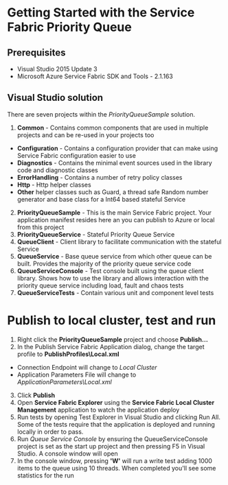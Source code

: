 # Getting Started with the Service Fabric Priority Queue

## Prerequisites

* Visual Studio 2015 Update 3
* Microsoft Azure Service Fabric SDK and Tools - 2.1.163 

## Visual Studio solution

There are seven projects within the *PriorityQueueSample* solution.

1. **Common** - Contains common components that are used in multiple projects and can be re-used in your projects too
  * **Configuration** - Contains a configuration provider that can make using Service Fabric configuration easier to use
  * **Diagnostics** - Contains the minimal event sources used in the library code and diagnostic classes
  * **ErrorHandling** - Contains a number of retry policy classes
  * **Http** - Http helper classes
  * **Other** helper classes such as Guard, a thread safe Random number generator and base class for a Int64 based stateful Service
2. **PriorityQueueSample** - This is the main Service Fabric project. Your application manifest resides here an you can publish to Azure or local from this project
3. **PriorityQueueService** - Stateful Priority Queue Service
4. **QueueClient** - Client library to facilitate communication with the stateful Service
5. **QueueService** - Base queue service from which other queue can be built. Provides the majority of the priority queue service code
6. **QueueServiceConsole** - Test console built using the queue client library. Shows how to use the library and allows interaction with the priority queue service including load, fault and chaos tests
7. **QueueServiceTests** - Contain various unit and component level tests


# Publish to local cluster, test and run

1. Right click the **PriorityQueueSample** project and choose **Publish...**
2. In the Publish Service Fabric Application dialog, change the target profile to **PublishProfiles\Local.xml**
  * Connection Endpoint will change to *Local Cluster*
  * Application Parameters File will change to *ApplicationParameters\Local.xml*
3. Click **Publish**
4. Open **Service Fabric Explorer** using the **Service Fabric Local Cluster Management** application to watch the application deploy
5. Run tests by opening Test Explorer in Visual Studio and clicking Run All. Some of the tests require that the application is deployed and running locally in order to pass.
6. Run *Queue Service Console* by ensuring the QueueServiceConsole project is set as the start up project and then pressing F5 in Visual Studio. A console window will open
7. In the console window, pressing **'W'** will run a write test adding 1000 items to the queue using 10 threads. When completed you'll see some statistics for the run 